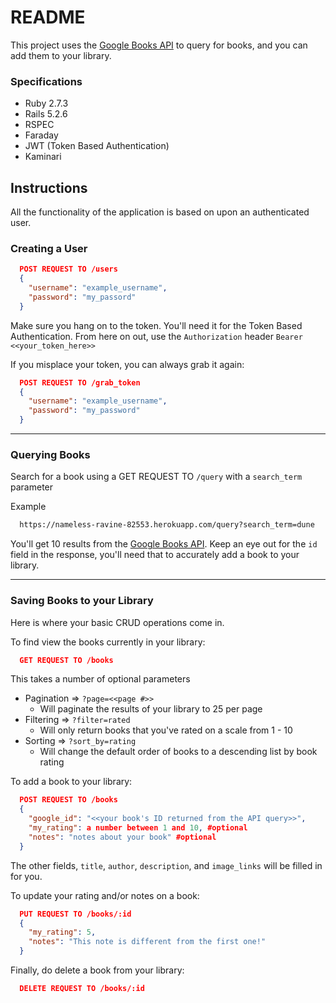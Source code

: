 # README

This project uses the [Google Books API](https://developers.google.com/books) to query for books, and you can add them to your library.

### Specifications

- Ruby 2.7.3
- Rails 5.2.6
- RSPEC
- Faraday
- JWT (Token Based Authentication)
- Kaminari

## Instructions

All the functionality of the application is based on upon an authenticated user.

### Creating a User

```JSON
  POST REQUEST TO /users
  {
    "username": "example_username",
    "password": "my_passord"
  }
```

Make sure you hang on to the token. You'll need it for the Token Based Authentication.
From here on out, use the `Authorization` header `Bearer <<your_token_here>>`

If you misplace your token, you can always grab it again:

```JSON
  POST REQUEST TO /grab_token
  {
    "username": "example_username",
    "password": "my_password"
  }
```

---

### Querying Books

Search for a book using a GET REQUEST TO `/query` with a `search_term` parameter

Example

```sh
  https://nameless-ravine-82553.herokuapp.com/query?search_term=dune
```

You'll get 10 results from the [Google Books API](https://developers.google.com/books).
Keep an eye out for the `id` field in the response, you'll need that to accurately add a book to your library.

---

### Saving Books to your Library

Here is where your basic CRUD operations come in.

To find view the books currently in your library:

```JSON
  GET REQUEST TO /books
```

This takes a number of optional parameters

- Pagination => `?page=<<page #>>`
  - Will paginate the results of your library to 25 per page
- Filtering => `?filter=rated`
  - Will only return books that you've rated on a scale from 1 - 10
- Sorting => `?sort_by=rating`
  - Will change the default order of books to a descending list by book rating

To add a book to your library:

```JSON
  POST REQUEST TO /books
  {
    "google_id": "<<your book's ID returned from the API query>>",
    "my_rating": a number between 1 and 10, #optional
    "notes": "notes about your book" #optional
  }
```

The other fields, `title`, `author`, `description`, and `image_links` will be filled in for you.

To update your rating and/or notes on a book:

```JSON
  PUT REQUEST TO /books/:id
  {
    "my_rating": 5,
    "notes": "This note is different from the first one!"
  }
```

Finally, do delete a book from your library:

```JSON
  DELETE REQUEST TO /books/:id
```
